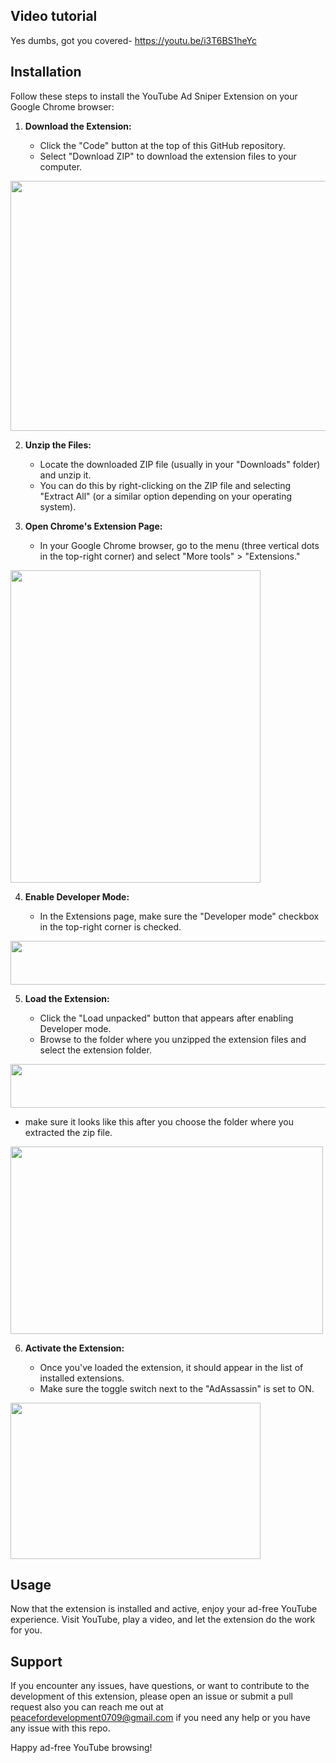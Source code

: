 ## Video tutorial

Yes dumbs, got you covered- https://youtu.be/i3T6BS1heYc

## Installation

Follow these steps to install the YouTube Ad Sniper Extension on your Google Chrome browser:

1. **Download the Extension:**

   - Click the "Code" button at the top of this GitHub repository.
   - Select "Download ZIP" to download the extension files to your computer.

<img src="https://cdn.discordapp.com/attachments/1183513962780835982/1235278302474801152/Screenshot_2024-05-01_at_10.44.47_PM.png?ex=6633ca11&is=66327891&hm=609271bd26c3af05c9747dfb113bc11954c2dfbd05b21992318d14ad7e7a748c&" width="550" height= "400">

2. **Unzip the Files:**

   - Locate the downloaded ZIP file (usually in your "Downloads" folder) and unzip it.
   - You can do this by right-clicking on the ZIP file and selecting "Extract All" (or a similar option depending on your operating system).

3. **Open Chrome's Extension Page:**

   - In your Google Chrome browser, go to the menu (three vertical dots in the top-right corner) and select "More tools" > "Extensions."

<img src="https://cdn.discordapp.com/attachments/1183513962780835982/1235278449707585587/Screenshot_2024-05-01_at_10.45.24_PM.png?ex=6633ca34&is=663278b4&hm=ee0945c73c2304fd073ea55c8692e0ee5b9d0976b826798ce5cefdc61894c0be&" width="400" height="500">

4. **Enable Developer Mode:**

   - In the Extensions page, make sure the "Developer mode" checkbox in the top-right corner is checked.

<img src="https://cdn.discordapp.com/attachments/1183513962780835982/1235278558985719829/Screenshot_2024-05-01_at_10.45.52_PM.png?ex=6633ca4e&is=663278ce&hm=c49a0ec927af3e1cf27c4e7ea13d44e884adff87172a2176ac6f6e4ba2e356cb&" width="800" height="70">

5. **Load the Extension:**

   - Click the "Load unpacked" button that appears after enabling Developer mode.
   - Browse to the folder where you unzipped the extension files and select the extension folder.

<img src="https://cdn.discordapp.com/attachments/1183513962780835982/1235278647049453729/Screenshot_2024-05-01_at_10.46.13_PM.png?ex=6633ca63&is=663278e3&hm=064403ed805cc1191ec5b2f47f9562546af004a5eb23ba8713ac18a6e09e8219&" width="800" height="70">

- make sure it looks like this after you choose the folder where you extracted the zip file.

<img src="https://cdn.discordapp.com/attachments/1162468054333132884/1164197983525548122/Screenshot_2023-10-18_at_7.17.00_PM.png?ex=654256dd&is=652fe1dd&hm=c713617d429e335368a8ef4ad2e74faf53aa3b1862d484e3c92869f96e280ff0&" width="500" height="300">

6. **Activate the Extension:**

   - Once you've loaded the extension, it should appear in the list of installed extensions.
   - Make sure the toggle switch next to the "AdAssassin" is set to ON.

<img src="https://cdn.discordapp.com/attachments/1162468054333132884/1164198505217273946/Screenshot_2023-10-18_at_7.19.07_PM.png?ex=65425759&is=652fe259&hm=f3a7dcf3befe1e4e8eac010816a9c5fdf73e374fd0bfef8d3c6d59a407361695&" width="400" height="250">

## Usage

Now that the extension is installed and active, enjoy your ad-free YouTube experience. Visit YouTube, play a video, and let the extension do the work for you.

## Support

If you encounter any issues, have questions, or want to contribute to the development of this extension, please open an issue or submit a pull request also you can reach me out at peacefordevelopment0709@gmail.com if you need any help or you have any issue with this repo.

Happy ad-free YouTube browsing!
